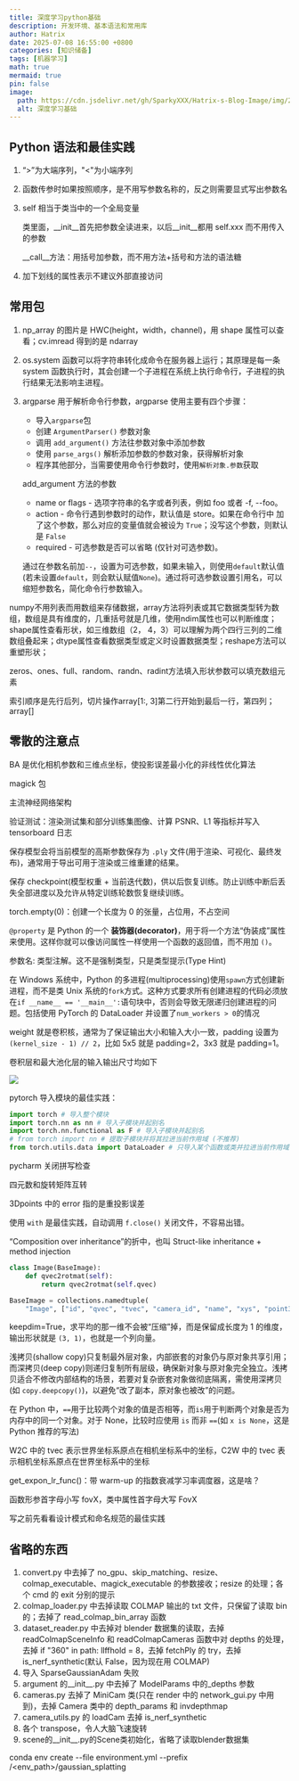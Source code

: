 ```yaml
---
title: 深度学习python基础
description: 开发环境、基本语法和常用库
author: Hatrix
date: 2025-07-08 16:55:00 +0800
categories: [知识储备]
tags: [机器学习]
math: true
mermaid: true
pin: false
image:
  path: https://cdn.jsdelivr.net/gh/SparkyXXX/Hatrix-s-Blog-Image/img/20250708170226830.png
  alt: 深度学习基础
---
```


## Python 语法和最佳实践

1. “>”为大端序列，"<"为小端序列

2. 函数传参时如果按照顺序，是不用写参数名称的，反之则需要显式写出参数名

3. self 相当于类当中的一个全局变量

   类里面，\_\_init\_\_首先把参数全读进来，以后\_\_init\_\_都用 self.xxx 而不用传入的参数

   \_\_call\_\_方法：用括号加参数，而不用方法+括号和方法的语法糖

4. 加下划线的属性表示不建议外部直接访问

## 常用包

1. np_array 的图片是 HWC(height，width，channel)，用 shape 属性可以查看；cv.imread 得到的是 ndarray

2. os.system 函数可以将字符串转化成命令在服务器上运行；其原理是每一条 system 函数执行时，其会创建一个子进程在系统上执行命令行，子进程的执行结果无法影响主进程。

3. argparse 用于解析命令行参数，argparse 使用主要有四个步骤：

   - 导入`argparse`包
   - 创建 `ArgumentParser()` 参数对象
   - 调用 `add_argument()` 方法往参数对象中添加参数
   - 使用 `parse_args()` 解析添加参数的参数对象，获得解析对象
   - 程序其他部分，当需要使用命令行参数时，使用`解析对象.参数`获取

   add_argument 方法的参数

   - name or flags - 选项字符串的名字或者列表，例如 foo 或者 -f, --foo。
   - action - 命令行遇到参数时的动作，默认值是 store。如果在命令行中 加了这个参数，那么对应的变量值就会被设为 `True`；没写这个参数，则默认是 `False`
   - required - 可选参数是否可以省略 (仅针对可选参数)。

   通过在参数名前加`--`，设置为可选参数，如果未输入，则使用`default`默认值(若未设置`default`，则会默认赋值`None`)。通过将可选参数设置引用名，可以缩短参数名，简化命令行参数输入。





numpy不用列表而用数组来存储数据，array方法将列表或其它数据类型转为数组，数组是具有维度的，几重括号就是几维，使用ndim属性也可以判断维度；shape属性查看形状，如三维数组（2， 4，3）可以理解为两个四行三列的二维数组叠起来；dtype属性查看数据类型或定义时设置数据类型；reshape方法可以重塑形状；

zeros、ones、full、random、randn、radint方法填入形状参数可以填充数组元素

索引顺序是先行后列，切片操作array[1:, 3]第二行开始到最后一行，第四列；array[]



## 零散的注意点

BA 是优化相机参数和三维点坐标，使投影误差最小化的非线性优化算法

magick 包

主流神经网络架构

验证测试：渲染测试集和部分训练集图像、计算 PSNR、L1 等指标并写入 tensorboard 日志

保存模型会将当前模型的高斯参数保存为 `.ply` 文件(用于渲染、可视化、最终发布)，通常用于导出可用于渲染或三维重建的结果。

保存 checkpoint(模型权重 + 当前迭代数)，供以后恢复训练。防止训练中断后丢失全部进度以及允许从特定训练轮数恢复继续训练。

torch.empty(0)：创建一个长度为 0 的张量，占位用，不占空间

`@property` 是 Python 的一个 **装饰器(decorator)**，用于将一个方法“伪装成”属性来使用。这样你就可以像访问属性一样使用一个函数的返回值，而不用加 `()`。

参数名: 类型注解。这不是强制类型，只是类型提示(Type Hint)

在 Windows 系统中，Python 的多进程(multiprocessing)使用`spawn`方式创建新进程，而不是类 Unix 系统的`fork`方式。这种方式要求所有创建进程的代码必须放在`if __name__ == '__main__':`语句块中，否则会导致无限递归创建进程的问题。包括使用 PyTorch 的 DataLoader 并设置了`num_workers > 0`的情况

weight 就是卷积核，通常为了保证输出大小和输入大小一致，padding 设置为 `(kernel_size - 1) // 2`，比如 5x5 就是 padding=2，3x3 就是 padding=1。

卷积层和最大池化层的输入输出尺寸均如下

![](https://cdn.jsdelivr.net/gh/SparkyXXX/Hatrix-s-Blog-Image/img/20250720195421276.png)

pytorch 导入模块的最佳实践：

```python
import torch # 导入整个模块
import torch.nn as nn # 导入子模块并起别名
import torch.nn.functional as F # 导入子模块并起别名
# from torch import nn # 提取子模块并将其拉进当前作用域 (不推荐)
from torch.utils.data import DataLoader # 只导入某个函数或类并拉进当前作用域
```

pycharm 关闭拼写检查

四元数和旋转矩阵互转

3Dpoints 中的 error 指的是重投影误差

使用 `with` 是最佳实践，自动调用 `f.close()` 关闭文件，不容易出错。

“Composition over inheritance”的折中，也叫 Struct-like inheritance + method injection

```python
class Image(BaseImage):
    def qvec2rotmat(self):
        return qvec2rotmat(self.qvec)

BaseImage = collections.namedtuple(
    "Image", ["id", "qvec", "tvec", "camera_id", "name", "xys", "point3D_ids"])
```

keepdim=True，求平均的那一维不会被“压缩”掉，而是保留成长度为 1 的维度，输出形状就是 `(3, 1)`，也就是一个列向量。

浅拷贝(shallow copy)只复制最外层对象，内部嵌套的对象仍与原对象共享引用；而深拷贝(deep copy)则递归复制所有层级，确保新对象与原对象完全独立。浅拷贝适合不修改内部结构的场景，若要对复杂嵌套对象做彻底隔离，需使用深拷贝(如 `copy.deepcopy()`)，以避免“改了副本，原对象也被改”的问题。

在 Python 中，`==`用于比较两个对象的值是否相等，而`is`用于判断两个对象是否为内存中的同一个对象。对于 None，比较时应使用 `is` 而非 `==`(如 `x is None`，这是 Python 推荐的写法)

W2C 中的 tvec 表示世界坐标系原点在相机坐标系中的坐标，C2W 中的 tvec 表示相机坐标系原点在世界坐标系中的坐标

get_expon_lr_func()：带 warm-up 的指数衰减学习率调度器，这是啥？

函数形参首字母小写 fovX，类中属性首字母大写 FovX

写之前先看看设计模式和命名规范的最佳实践

## 省略的东西

1. convert.py 中去掉了 no_gpu、skip_matching、resize、colmap_executable、magick_executable 的参数接收；resize 的处理；各个 cmd 的 exit 分别的提示
2. colmap_loader.py 中去掉读取 COLMAP 输出的 txt 文件，只保留了读取 bin 的；去掉了 read_colmap_bin_array 函数
3. dataset_reader.py 中去掉对 blender 数据集的读取，去掉 readColmapSceneInfo 和 readColmapCameras 函数中对 depths 的处理，去掉 if "360" in path: llffhold = 8，去掉 fetchPly 的 try，去掉 is_nerf_synthetic(默认 False，因为现在用 COLMAP)
4. 导入 SparseGaussianAdam 失败
5. argument 的\_\_init\_\_.py 中去掉了 ModelParams 中的\_depths 参数
6. cameras.py 去掉了 MiniCam 类(只在 render 中的 network_gui.py 中用到)，去掉 Camera 类中的 depth_params 和 invdepthmap
7. camera_utils.py 的 loadCam 去掉 is_nerf_synthetic
8. 各个 transpose，令人大脑飞速旋转
9. scene的\_\_init\_\_.py的Scene类初始化，省略了读取blender数据集

conda env create --file environment.yml --prefix <Drive>/<env_path>/gaussian_splatting
